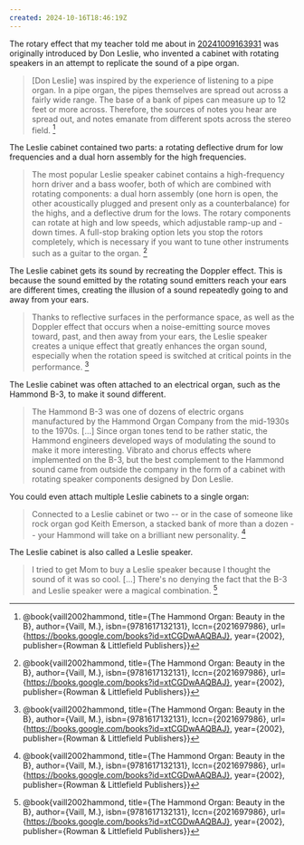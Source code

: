 ```yaml
---
created: 2024-10-16T18:46:19Z
---
```


The rotary effect that my teacher told me about in [20241009163931](20241009163931.md) was originally introduced by Don Leslie, who invented a cabinet with rotating speakers in an attempt to replicate the sound of a pipe organ.

> \[Don Leslie\] was inspired by the experience of listening to a pipe organ. In a pipe organ, the pipes themselves are spread out across a fairly wide range. The base of a bank of pipes can measure up to 12 feet or more across. Therefore, the sources of notes you hear are spread out, and notes emanate from different spots across the stereo field. [^1]

The Leslie cabinet contained two parts: a rotating deflective drum for low frequencies and a dual horn assembly for the high frequencies.

> The most popular Leslie speaker cabinet contains a high-frequency horn driver and a bass woofer, both of which are combined with rotating components: a dual horn assembly (one horn is open, the other acoustically plugged and present only as a counterbalance) for the highs, and a deflective drum for the lows. The rotary components can rotate at high and low speeds, which adjustable ramp-up and -down times. A full-stop braking option lets you stop the rotors completely, which is necessary if you want to tune other instruments such as a guitar to the organ. [^1]

The Leslie cabinet gets its sound by recreating the Doppler effect. This is because the sound emitted by the rotating sound emitters reach your ears are different times, creating the illusion of a sound repeatedly going to and away from your ears.

> Thanks to reflective surfaces in the performance space, as well as the Doppler effect that occurs when a noise-emitting source moves toward, past, and then away from your ears, the Leslie speaker creates a unique effect that greatly enhances the organ sound, especially when the rotation speed is switched at critical points in the performance. [^1]

The Leslie cabinet was often attached to an electrical organ, such as the Hammond B-3, to make it sound different.

> The Hammond B-3 was one of dozens of electric organs manufactured by the Hammond Organ Company from the mid-1930s to the 1970s. \[...\] Since organ tones tend to be rather static, the Hammond engineers developed ways of modulating the sound to make it more interesting. Vibrato and chorus effects where implemented on the B-3, but the best complement to the Hammond sound came from outside the company in the form of a cabinet with rotating speaker components designed by Don Leslie.

You could even attach multiple Leslie cabinets to a single organ:

> Connected to a Leslie cabinet or two -- or in the case of someone like rock organ god Keith Emerson, a stacked bank of more than a dozen -- your Hammond will take on a brilliant new personality. [^1]

The Leslie cabinet is also called a Leslie speaker.

> I tried to get Mom to buy a Leslie speaker because I thought the sound of it was so cool. \[...\] There's no denying the fact that the B-3 and Leslie speaker were a magical combination. [^1]

[^1]: @book{vaill2002hammond, title={The Hammond Organ: Beauty in the B}, author={Vaill, M.}, isbn={9781617132131}, lccn={2021697986}, url={https://books.google.com/books?id=xtCGDwAAQBAJ}, year={2002}, publisher={Rowman & Littlefield Publishers}}
